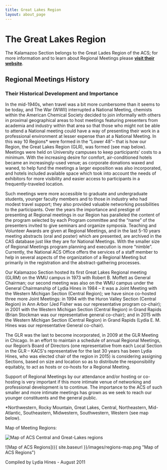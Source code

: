 ```yaml
---
title: Great Lakes Region
layout: about_page
---
```


# The Great Lakes Region

The Kalamazoo Section belongs to the Great Lades Region of the ACS;
for more information and to learn about Regional Meetings please
**[visit their website](http://greatlakesregionacs.sites.acs.org)**.

## Regional Meetings History

### Their Historical Development and Importance

In the mid-1940s, when travel was a bit more cumbersome than it seems
to be today, and The War (WWII) interrupted a National Meeting,
chemists within the American Chemical Society decided to join
informally with others in proximal geographical areas to host meetings
featuring presenters from academia and industry within that area so
that those who might not be able to attend a National meeting could
have a way of presenting their work in a professional environment at
lesser expense than at a National Meeting. In this way 10 Regions*
were formed in the “Lower 48”– that is how our Region, the Great Lakes
Region (GLR), was formed (see map below). Meetings were held on
University campuses to keep participants’ costs to a minimum. With the
increasing desire for comfort, air-conditioned hotels became an
increasingly-used venue; as corporate donations waxed and waned, to
help fund the meetings a larger exposition was also incorporated, and
hotels included available space which took into account the needs of
exhibitors for more visibility and easier access to participants in a
frequently-traveled location.

Such meetings were more accessible to graduate and undergraduate
students, younger faculty members and to those in industry who had
modest travel support; they also provided valuable networking
possibilities to the participants. Over the years the importance and
prestige of presenting at Regional meetings in our Region has
paralleled the content of the program selected by each Program
committee and the “name” of the presenters invited to give seminars
and organize symposia. Teaching and Volunteer Awards are given at
Regional Meetings, and in the last 5-10 years meeting abstracts (oral
and poster) which are presented, are archived in the CAS database just
like they are for National Meetings. With the smaller size of Regional
Meetings program planning and execution is more “nimble”. Currently,
the National ACS Office offers the services of a staff member to help
in several aspects of the organization of a Regional Meeting but
primarily in the registration and the abstract-gathering processes.

Our Kalamazoo Section hosted its first Great Lakes Regional meeting
(GLRM) on the WMU campus in 1973 with Robert B. Moffett as General
Chairman; our second meeting was also on the WMU campus under the
General Chairmanship of Lydia Hines in 1984 – it was a Joint Meeting
with the Western Michigan Section (Central Region); we have since
co-hosted three more Joint Meetings: in 1994 with the Huron Valley
Section (Central Region) in Ann Arbor (Jed Fisher was our
representative program co-chair); in 2001 with the Western Michigan
Section (Central Region) in Grand Rapids (Brian Stockman was our
representative general co-chair); and in 2015 with the Western
Michigan Section (Central Region) in Grand Rapids (Lydia E. M. Hines
was our representative General co-chair).

The GLR was the last to become incorporated, in 2009 at the GLR
Meeting in Chicago. In an effort to maintain a schedule of annual
Regional Meetings, our Region’s Board of Directors (one representative
from each Local Section in the GLR &ndash; KACS's representative for
the last 30 years has been Lydia Hines, who was elected chair of the
region in 2015) is considering assigning Sections, based on size and
location so as to distribute the responsibility equitably, to act as
hosts or co-hosts for a Regional Meeting.

Support of Regional Meetings by our attendance and/or hosting or
co-hosting is very important if this more intimate venue of networking
and professional development is to continue. The importance to the ACS
of such smaller and more intimate meetings has grown as we seek to
reach our younger constituents and the general public.

*Northwestern, Rocky Mountain, Great Lakes, Central, Northeastern,
 Mid-Atlantic, Southeastern, Midwestern, Southwestern, Western (see
 map below).

Map of Meeting Regions:

<img src="{{ site.baseurl }}/images/region-map-midwest.png" alt="Map of ACS Central and Great-Lakes regions" class="img-responsive"/>

![Map of ACS Regions]({{ site.baseurl }}/images/regions-map.png "Map of ACS Regions")

Compiled by Lydia Hines - August 2011
